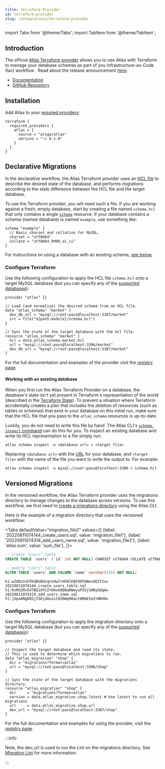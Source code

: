 ```yaml
---
title: Terraform Provider
id: terraform-provider
slug: /integrations/terraform-provider
---
```


import Tabs from '@theme/Tabs';
import TabItem from '@theme/TabItem';

## Introduction

The official [Atlas Terraform provider](https://registry.terraform.io/providers/ariga/atlas/latest)
allows you to use Atlas with Terraform to manage your database schemas as part of you Infrastructure-as-Code (Iac)
workflow . Read about the release announcement [here](https://atlasgo.io/blog/2022/05/04/announcing-terraform-provider).
* [Documentation](https://registry.terraform.io/providers/ariga/atlas/latest/docs)
* [GitHub Repository](https://github.com/ariga/terraform-provider-atlas)

## Installation
Add Atlas to your [required providers](https://www.terraform.io/language/providers/requirements#requiring-providers):
```hcl
terraform {
  required_providers {
    atlas = {
      source = "ariga/atlas"
      version = "~> 0.1.0"
    }
  }
}
```

## Declarative Migrations

In the declarative workflow, the Atlas Terraform provider uses an [HCL file](/atlas-schema/sql.mdx) to describe the
desired state of the database, and performs migrations according to the state difference
between the HCL file and the target database.

To use the Terraform provider, you will need such a file. If you are working against a fresh,
empty database, start by creating a file named `schema.hcl` that only contains a single [`schema`](/atlas-schema/sql.mdx#schema)
resource. If your database contains a schema (named database) is named `example`, use something like:

```hcl
schema "example" {
  // Basic charset and collation for MySQL.
  charset = "utf8mb4"
  collate = "utf8mb4_0900_ai_ci"
}
```

For instructions on using a database with an existing schema, [see below](#working-with-an-existing-database)

### Configure Terraform

Use the following configuration to apply the HCL file `schema.hcl` onto a target MySQL
database (but you can specify any of the [supported databases](https://github.com/ariga/atlas#supported-databases)):

```hcl title="main.tf"
provider "atlas" {}

// Load (and normalize) the desired schema from an HCL file.
data "atlas_schema" "market" {
  dev_db_url = "mysql://root:pass@localhost:3307/market"
  src = file("${path.module}/schema.hcl")
}

// Sync the state of the target database with the hcl file.
resource "atlas_schema" "market" {
  hcl = data.atlas_schema.market.hcl
  url = "mysql://root:pass@localhost:3306/market"
  dev_db_url = "mysql://root:pass@localhost:3307/market"
}
```

For the full documentation and examples of the provider visit the [registry page](https://registry.terraform.io/providers/ariga/atlas/latest/docs).

#### Working with an existing database

When you first run the Atlas Terraform Provider on a database, the database's state isn't yet present
in Terraform's representation of the world (described in the [Terraform State](https://www.terraform.io/language/state)).
To prevent a situation where Terraform accidentally creates a plan that includes the deletion of resources (such as tables or
schemas) that exist in your database on this initial run, make sure that the HCL file that you pass to the `atlas_schema`
resources is up-to-date.

Luckily, you do not need to write this file by hand. The Atlas CLI's [`schema inspect` command](https://atlasgo.io/cli-reference#atlas-schema-inspect)
can do this for you. To inspect an existing database and write its HCL representation to a file simply run:
```
atlas schema inspect -u <database url> > <target file>
```
Replacing `<database url>` with the [URL](/concepts/url) for your database, and `<target file>`
with the name of the file you want to write the output to. For example:
```
atlas schema inspect -u mysql://user:pass@localhost:3306 > schema.hcl
```

## Versioned Migrations

In the versioned workflow, the Atlas Terraform provider uses the migrations directory to manage changes to the
database across versions. To use this workflow, we first need to [create a migrations directory](/versioned/new.mdx) using the Atlas CLI.

Here is the example of a migration directory that uses the versioned workflow:

<Tabs
defaultValue="migration_file2"
values={[
{label: '20220811074144_create_users.sql', value: 'migration_file1'},
{label: '20220811074314_add_users_name.sql', value: 'migration_file2'},
{label: 'atlas.sum', value: 'sum_file'},
]}>
<TabItem value="migration_file1">

```sql
-- create "users" table
CREATE TABLE `users` (`id` int NOT NULL) CHARSET utf8mb4 COLLATE utf8mb4_0900_ai_ci;
```

</TabItem>
<TabItem value="migration_file2">

```sql
-- modify "users" table
ALTER TABLE `users` ADD COLUMN `name` varchar(255) NOT NULL;
```

</TabItem>
<TabItem value="sum_file">

```text
h1:w2ODzVxhTKdBVBdzqntHw7rHV8lKQF98TmNevOEZfIo=
20220811074144_create_users_table.sql h1:KnMSZM/E4TBGidYCZ+UHxkHEWaRWeyuPIUjSHRybQqA=
20220811074314_add_users_name.sql h1:jUpaANgD0SjI5DjaHuJxtHZ6Wq98act0MmE5oZ+NRU0=
```

</TabItem>
</Tabs>

### Configure Terraform

Use the following configuration to apply the migration directory onto a target MySQL
database (but you can specify any of the [supported databases](https://github.com/ariga/atlas#supported-databases)):

```hcl title="main.tf"
provider "atlas" {}

// Inspect the target database and load its state.
// This is used to determine which migrations to run.
data "atlas_migration" "shop" {
  dir = "migrations?format=atlas"
  url = "mysql://root:pass@localhost:3306/shop"
}

// Sync the state of the target database with the migrations directory.
resource "atlas_migration" "shop" {
  dir     = "migrations?format=atlas"
  version = data.atlas_migration.shop.latest # Use latest to run all migrations
  url     = data.atlas_migration.shop.url
  dev_url = "mysql://root:pass@localhost:3307/shop"
}
```

For the full documentation and examples for using the provider, visit the [registry page](https://registry.terraform.io/providers/ariga/atlas/latest/docs).

:::info

Note, the dev_url is used to run the Lint on the migrations directory. See [Migration Lint](/versioned/lint.mdx) for more information.

:::